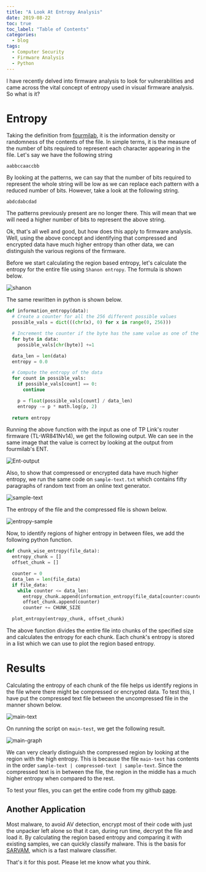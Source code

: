 ```yaml
---
title: "A Look At Entropy Analysis"
date: 2019-08-22
toc: true
toc_label: "Table of Contents"
categories:
  - blog
tags:
  - Computer Security
  - Firmware Analysis
  - Python
---
```


I have recently delved into firmware analysis to look for vulnerabilities and came across the vital concept of entropy used in visual firmware analysis. So what is it?

# Entropy
Taking the definition from [fourmilab][ent], it is the information density or randomness of the contents of the file. In simple terms, it is the measure of the number of bits required to represent each character appearing in the file. Let's say we have the following string

`aabbccaaccbb`

By looking at the patterns, we can say that the number of bits required to represent the whole string will be low as we can replace each pattern with a reduced number of bits. However, take a look at the following string.

`abdcdabcdad`

The patterns previously present are no longer there. This will mean that we will need a higher number of bits to represent the above string. 

Ok, that's all well and good, but how does this apply to firmware analysis. Well, using the above concept and identifying that compressed and encrypted data have much higher entropy than other data, we can distinguish the various regions of the firmware. 

Before we start calculating the region based entropy, let's calculate the entropy for the entire file using `Shanon entropy`. The formula is shown below.

![shanon](../../assets/images/entropy/shanon-form.png)

The same rewritten in python is shown below.

```python
def information_entropy(data):
  # Create a counter for all the 256 different possible values
  possible_vals = dict(((chr(x), 0) for x in range(0, 256)))

  # Increment the counter if the byte has the same value as one of the keys 
  for byte in data:
    possible_vals[chr(byte)] +=1

  data_len = len(data)
  entropy = 0.0

  # Compute the entropy of the data
  for count in possible_vals:
    if possible_vals[count] == 0:
      continue

    p = float(possible_vals[count] / data_len)
    entropy -= p * math.log(p, 2)
  
  return entropy
```
Running the above function with the input as one of TP Link's router firmware (TL-WR841Nv14), we get the following output. We can see in the same image that the value is correct by looking at the output from fourmilab's ENT.

![Ent-output](../../assets/images/entropy/1.png)

Also, to show that compressed or encrypted data have much higher entropy, we run the same code on `sample-text.txt` which contains fifty paragraphs of random text from an online text generator.

![sample-text](../../assets/images/entropy/sample-text.png)

The entropy of the file and the compressed file is shown below.

![entropy-sample](../../assets/images/entropy/entropy-sample-text.png)

Now, to identify regions of higher entropy in between files, we add the following python function.

```python
def chunk_wise_entropy(file_data):
  entropy_chunk = []
  offset_chunk = []

  counter = 0
  data_len = len(file_data)
  if file_data:
    while counter <= data_len:
      entropy_chunk.append(information_entropy(file_data[counter:counter+CHUNK_SIZE]))
      offset_chunk.append(counter)
      counter += CHUNK_SIZE

  plot_entropy(entropy_chunk, offset_chunk)
```
The above function divides the entire file into chunks of the specified size and calculates the entropy for each chunk. Each chunk's entropy is stored in a list which we can use to plot the region based entropy.  

# Results
Calculating the entropy of each chunk of the file helps us identify regions in the file where there might be compressed or encrypted data. To test this, I have put the compressed text file between the uncompressed file in the manner shown below.

![main-text](../../assets/images/entropy/3.png)

On running the script on `main-test`, we get the following result.

![main-graph](../../assets/images/entropy/4.png)

We can very clearly distinguish the compressed region by looking at the region with the high entropy. This is because the file `main-test` has contents in the order `sample-text | compressed-text | sample-text`. Since the compressed text is in between the file, the region in the middle has a much higher entropy when compared to the rest. 

To test your files, you can get the entire code from my github [page][page].

## Another Application 
Most malware, to avoid AV detection, encrypt most of their code with just the unpacker left alone so that it can, during run time, decrypt the file and load it. By calculating the region based entropy and comparing it with existing samples, we can quickly classify malware. This is the basis for [SARVAM][sarvam], which is a fast malware classifier.

That's it for this post. Please let me know what you think.

[ent]: http://www.fourmilab.ch/random/
[sarvam]: https://sites.cs.ucsb.edu/~vigna/publications/2013_NGMAD_SARVAM.pdf
[page]: https://github.com/venkat-abhi/Entropy-Calculator